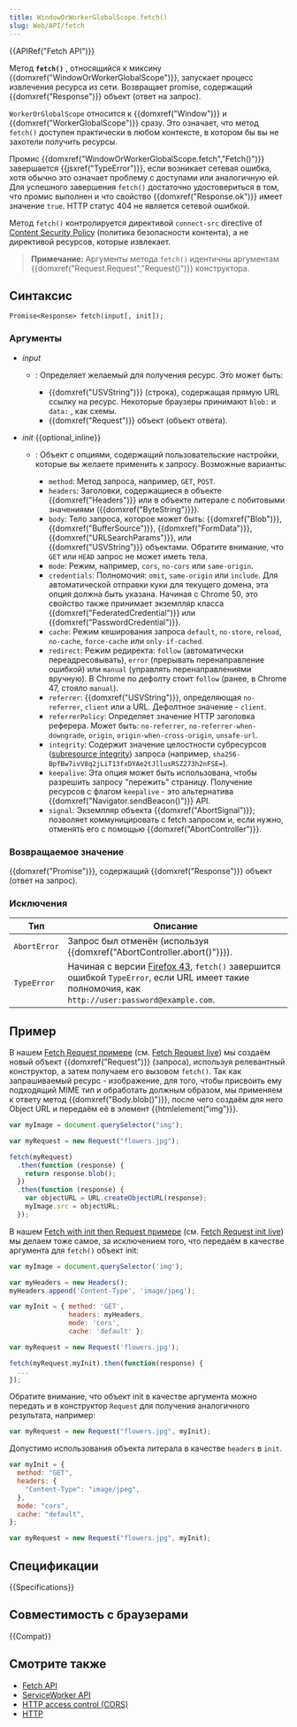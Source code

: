 ```yaml
---
title: WindowOrWorkerGlobalScope.fetch()
slug: Web/API/fetch
---
```


{{APIRef("Fetch API")}}

Метод **`fetch()`** , относящийся к миксину {{domxref("WindowOrWorkerGlobalScope")}}, запускает процесс извлечения ресурса из сети. Возвращает promise, содержащий {{domxref("Response")}} объект (ответ на запрос).

`WorkerOrGlobalScope` относится к {{domxref("Window")}} и {{domxref("WorkerGlobalScope")}} сразу. Это означает, что метод `fetch()` доступен практически в любом контексте, в котором бы вы не захотели получить ресурсы.

Промис {{domxref("WindowOrWorkerGlobalScope.fetch","Fetch()")}} завершается {{jsxref("TypeError")}}, если возникает сетевая ошибка, хотя обычно это означает проблему с доступами или аналогичную ей. Для успешного завершения `fetch()` достаточно удостовериться в том, что промис выполнен и что свойство {{domxref("Response.ok")}} имеет значение `true`. HTTP статус 404 не является сетевой ошибкой.

Метод `fetch()` контролируется директивой `connect-src` directive of [Content Security Policy](/ru/docs/Security/CSP/CSP_policy_directives) (политика безопасности контента), а не директивой ресурсов, которые извлекает.

> **Примечание:** Аргументы метода `fetch()` идентичны аргументам {{domxref("Request.Request","Request()")}} конструктора.

## Синтаксис

```
Promise<Response> fetch(input[, init]);
```

### Аргументы

- _input_

  - : Определяет желаемый для получения ресурс. Это может быть:

    - {{domxref("USVString")}} (строка), содержащая прямую URL ссылку на ресурс. Некоторые браузеры принимают `blob:` и `data:` , как схемы.
    - {{domxref("Request")}} объект (объект ответа).

- _init_ {{optional_inline}}

  - : Объект с опциями, содержащий пользовательские настройки, которые вы желаете применить к запросу. Возможные варианты:

    - `method`: Метод запроса, например, `GET`, `POST`.
    - `headers`: Заголовки, содержащиеся в объекте {{domxref("Headers")}} или в объекте литерале с побитовыми значениями ({{domxref("ByteString")}}).
    - `body`: Тело запроса, которое может быть: {{domxref("Blob")}}, {{domxref("BufferSource")}}, {{domxref("FormData")}}, {{domxref("URLSearchParams")}}, или {{domxref("USVString")}} объектами. Обратите внимание, что `GET` или `HEAD` запрос не может иметь тела.
    - `mode`: Режим, например, `cors`, `no-cors` или `same-origin`.
    - `credentials`: Полномочия: `omit`, `same-origin` или `include`. Для автоматической отправки куки для текущего домена, эта опция должна быть указана. Начиная с Chrome 50, это свойство также принимает экземпляр класса {{domxref("FederatedCredential")}} или {{domxref("PasswordCredential")}}.
    - `cache`: Режим кеширования запроса `default`, `no-store`, `reload`, `no-cache`, `force-cache` или `only-if-cached`.
    - `redirect`: Режим редиректа: `follow` (автоматически переадресовывать), `error` (прерывать перенаправление ошибкой) или `manual` (управлять перенаправлениями вручную). В Chrome по дефолту стоит `follow` (ранее, в Chrome 47, стояло `manual`).
    - `referrer`: {{domxref("USVString")}}, определяющая `no-referrer`, `client` или a URL. Дефолтное значение - `client`.
    - `referrerPolicy`: Определяет значение HTTP заголовка реферера. Может быть: `no-referrer`, `no-referrer-when-downgrade`, `origin`, `origin-when-cross-origin`, `unsafe-url`.
    - `integrity`: Содержит значение целостности субресурсов ([subresource integrity](/ru/docs/Web/Security/Subresource_Integrity)) запроса (например, `sha256-BpfBw7ivV8q2jLiT13fxDYAe2tJllusRSZ273h2nFSE=`).
    - `keepalive`: Эта опция может быть использована, чтобы разрешить запросу "пережить" страницу. Получение ресурсов с флагом `keepalive` - это альтернатива {{domxref("Navigator.sendBeacon()")}} API.
    - `signal`: Экземпляр объекта {{domxref("AbortSignal")}}; позволяет коммуницировать с fetch запросом и, если нужно, отменять его с помощью {{domxref("AbortController")}}.

### Возвращаемое значение

{{domxref("Promise")}}, содержащий {{domxref("Response")}} объект (ответ на запрос).

### Исключения

| **Тип**      | **Описание**                                                                                                                                                                            |
| ------------ | --------------------------------------------------------------------------------------------------------------------------------------------------------------------------------------- |
| `AbortError` | Запрос был отменён (используя {{domxref("AbortController.abort()")}}).                                                                                                                  |
| `TypeError`  | Начиная с версии [Firefox 43](/ru/docs/Mozilla/Firefox/Releases/43), `fetch()` завершится ошибкой `TypeError`, если URL имеет такие полномочия, как `http://user:password@example.com`. |

## Пример

В нашем [Fetch Request примере](https://github.com/mdn/fetch-examples/tree/master/fetch-request) (см. [Fetch Request live](https://mdn.github.io/fetch-examples/fetch-request/)) мы создаём новый объект {{domxref("Request")}} (запроса), используя релевантный конструктор, а затем получаем его вызовом `fetch()`. Так как запрашиваемый ресурс - изображение, для того, чтобы присвоить ему подходящий MIME тип и обработать должным образом, мы применяем к ответу метод {{domxref("Body.blob()")}}, после чего создаём для него Object URL и передаём её в элемент {{htmlelement("img")}}.

```js
var myImage = document.querySelector("img");

var myRequest = new Request("flowers.jpg");

fetch(myRequest)
  .then(function (response) {
    return response.blob();
  })
  .then(function (response) {
    var objectURL = URL.createObjectURL(response);
    myImage.src = objectURL;
  });
```

В нашем [Fetch with init then Request примере](https://github.com/mdn/fetch-examples/blob/master/fetch-with-init-then-request/index.html) (см. [Fetch Request init live](https://mdn.github.io/fetch-examples/fetch-with-init-then-request/)) мы делаем тоже самое, за исключением того, что передаём в качестве аргумента для `fetch()` объект init:

```js
var myImage = document.querySelector('img');

var myHeaders = new Headers();
myHeaders.append('Content-Type', 'image/jpeg');

var myInit = { method: 'GET',
               headers: myHeaders,
               mode: 'cors',
               cache: 'default' };

var myRequest = new Request('flowers.jpg');

fetch(myRequest,myInit).then(function(response) {
  ...
});
```

Обратите внимание, что объект init в качестве аргумента можно передать и в конструктор `Request` для получения аналогичного результата, например:

```js
var myRequest = new Request("flowers.jpg", myInit);
```

Допустимо использования объекта литерала в качестве `headers` в `init`.

```js
var myInit = {
  method: "GET",
  headers: {
    "Content-Type": "image/jpeg",
  },
  mode: "cors",
  cache: "default",
};

var myRequest = new Request("flowers.jpg", myInit);
```

## Спецификации

{{Specifications}}

## Совместимость с браузерами

{{Compat}}

## Смотрите также

- [Fetch API](/ru/docs/Web/API/Fetch_API)
- [ServiceWorker API](/ru/docs/Web/API/ServiceWorker_API)
- [HTTP access control (CORS)](/ru/docs/Web/HTTP/Access_control_CORS)
- [HTTP](/ru/docs/Web/HTTP)
